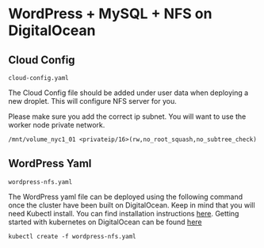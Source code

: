 # WordPress + MySQL + NFS on DigitalOcean

## Cloud Config

```cloud-config.yaml```

The Cloud Config file should be added under user data when deploying a new droplet. 
This will configure NFS server for you. 

Please make sure you add the correct ip subnet. You will want to use the worker node private network. 

```/mnt/volume_nyc1_01 <privateip/16>(rw,no_root_squash,no_subtree_check)```

## WordPress Yaml

```wordpress-nfs.yaml```

The WordPress yaml file can be deployed using the following command once the cluster have been built on DigitalOcean. 
Keep in mind that you will need Kubectl install. You can find installation instructions [here](https://kubernetes.io/docs/tasks/tools/install-kubectl/). Getting started with kubernetes on DigitalOcean can be found [here](https://www.digitalocean.com/docs/kubernetes/quickstart/)

```kubectl create -f wordpress-nfs.yaml```

